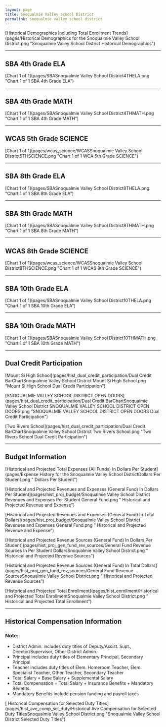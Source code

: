 ```yaml
---
layout: page
title: Snoqualmie Valley School District
permalink: snoqualmie valley school district
---
```



[Historical Demographics Including Total Enrollment Trends](pages/Historical Demographics for the Snoqualmie Valley School District.png "Snoqualmie Valley School District Historical Demographics")

___

## SBA 4th Grade ELA

[Chart 1 of 1](pages/SBASnoqualmie Valley School District4THELA.png "Chart 1 of 1 SBA 4th Grade ELA")


___

## SBA 4th Grade MATH

[Chart 1 of 1](pages/SBASnoqualmie Valley School District4THMATH.png "Chart 1 of 1 SBA 4th Grade MATH")


___

## WCAS 5th Grade SCIENCE

[Chart 1 of 1](pages/wcas_science/WCASSnoqualmie Valley School District5THSCIENCE.png "Chart 1 of 1 WCA 5th Grade SCIENCE")


___

## SBA 8th Grade ELA

[Chart 1 of 1](pages/SBASnoqualmie Valley School District8THELA.png "Chart 1 of 1 SBA 8th Grade ELA")


___

## SBA 8th Grade MATH

[Chart 1 of 1](pages/SBASnoqualmie Valley School District8THMATH.png "Chart 1 of 1 SBA 8th Grade MATH")


___

## WCAS 8th Grade SCIENCE

[Chart 1 of 1](pages/wcas_science/WCASSnoqualmie Valley School District8THSCIENCE.png "Chart 1 of 1 WCAS 8th Grade SCIENCE")


___

## SBA 10th Grade ELA

[Chart 1 of 1](pages/SBASnoqualmie Valley School District10THELA.png "Chart 1 of 1 SBA 10th Grade ELA")


___

## SBA 10th Grade MATH

[Chart 1 of 1](pages/SBASnoqualmie Valley School District10THMATH.png "Chart 1 of 1 SBA 10th Grade MATH")


___

## Dual Credit Participation

[Mount Si High School](pages/hist_dual_credit_participation/Dual Credit BarChartSnoqualmie Valley School District Mount Si High School.png "Mount Si High School Dual Credit Participation")

[SNOQUALMIE VALLEY SCHOOL DISTRICT OPEN DOORS](pages/hist_dual_credit_participation/Dual Credit BarChartSnoqualmie Valley School District SNOQUALMIE VALLEY SCHOOL DISTRICT OPEN DOORS.png "SNOQUALMIE VALLEY SCHOOL DISTRICT OPEN DOORS Dual Credit Participation")

[Two Rivers School](pages/hist_dual_credit_participation/Dual Credit BarChartSnoqualmie Valley School District Two Rivers School.png "Two Rivers School Dual Credit Participation")


___

## Budget Information

[Historical and Projected Total Expenses (All Funds) In Dollars Per Student](pages/Expense History for the Snoqualmie Valley School DistrictDollars Per Student.png " Dollars Per Student")

[Historical and Projected Revenues and Expenses (General Fund) In Dollars Per Student](pages/hist_proj_budget/Snoqualmie Valley School District Revenues and Expenses Per Student General Fund.png " Historical and Projected Revenue and Expense")

[Historical and Projected Revenues and Expenses (General Fund) In Total Dollars](pages/hist_proj_budget/Snoqualmie Valley School District Revenues and Expenses General Fund.png " Historical and Projected Revenue and Expense")

[Historical and Projected Revenue Sources (General Fund) In Dollars Per Student](pages/hist_proj_gen_fund_rev_sources/General Fund Revenue Sources In Per Student DollarsSnoqualmie Valley School District.png " Historical and Projected Revenue Sources")

[Historical and Projected Revenue Sources (General Fund) In Total Dollars](pages/hist_proj_gen_fund_rev_sources/General Fund Revenue SourcesSnoqualmie Valley School District.png " Historical and Projected Revenue Sources")

[Historical and Projected Total Enrollment](pages/hist_enrollment/Historical and Projected Total EnrollmentSnoqualmie Valley School District.png " Historical and Projected Total Enrollment")


___

## Historical Compensation Information
### Note:
- District Admin. includes duty titles of Deputy/Assist. Supt., Director/Supervisor, Other District Admin.
- Principal includes duty titles of Elementary Principal, Secondary Principal
- Teacher includes duty titles of Elem. Homeroom Teacher, Elem. Specialist Teacher, Other Teacher, Secondary Teacher
- Total Salary = Base Salary + Supplemental Salary
- Total Compensation = Total Salary + Insurance Benefits + Mandatory Benefits
- Mandatory Benefits include pension funding and payroll taxes

[ Historical Compensation for Selected Duty Titles](pages/hist_ave_comp_sel_duty/Historical Ave Compensation for Selected Duty TitlesSnoqualmie Valley School District.png "Snoqualmie Valley School District Selected Duty Titles")

